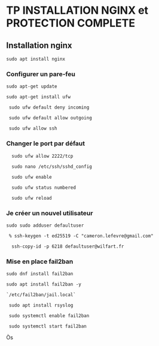  # TP INSTALLATION NGINX et PROTECTION COMPLETE 

## Installation nginx

```bsh
sudo apt install nginx
```
### Configurer un pare-feu

```
sudo apt-get update

sudo apt-get install ufw

 sudo ufw default deny incoming
 
 sudo ufw default allow outgoing
 
 sudo ufw allow ssh
 ````

### Changer le port par défaut
````
  sudo ufw allow 2222/tcp
  
  sudo nano /etc/ssh/sshd_config
  
  sudo ufw enable
  
  sudo ufw status numbered

  sudo ufw reload
````

### Je créer un nouvel utilisateur

````
sudo sudo adduser defaultuser
````

````
 % ssh-keygen -t ed25519 -C "cameron.lefevre@gmail.com"

  ssh-copy-id -p 6218 defaultuser@wilfart.fr 
 `````

### Mise en place fail2ban
```bsh
sudo dnf install fail2ban

sudo apt install fail2ban -y

`/etc/fail2ban/jail.local`

 sudo apt install rsyslog

 sudo systemctl enable fail2ban

 sudo systemctl start fail2ban

```

Òs
